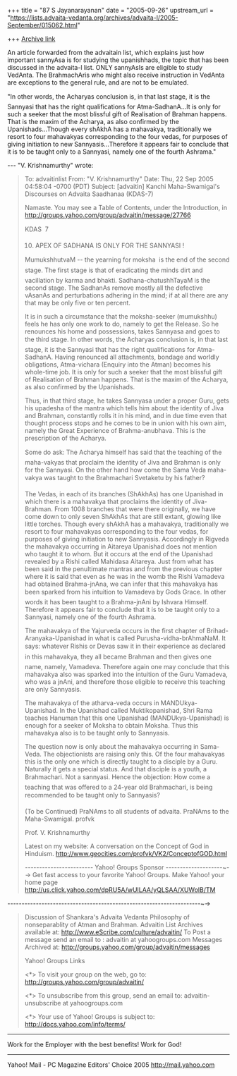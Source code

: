 +++
title = "87 S Jayanarayanan"
date = "2005-09-26"
upstream_url = "https://lists.advaita-vedanta.org/archives/advaita-l/2005-September/015062.html"

+++
[Archive link](https://lists.advaita-vedanta.org/archives/advaita-l/2005-September/015062.html)

An article forwarded from the advaitain list, which explains
just how important sannyAsa is for studying the upanishhads, the
topic that has been discussed in the advaita-l list. ONLY
sannyAsIs are eligible to study VedAnta. The BrahmachAris who
might also receive instruction in VedAnta are exceptions to the
general rule, and are not to be emulated.

"In other words, the Acharyas conclusion is, in that last
stage, it is the Sannyasi that has the right qualifications for
Atma-SadhanA...It is only for such a seeker that the most
blissful gift of Realisation of Brahman happens. That is the
maxim of the Acharya, as also confirmed by the
Upanishads...Though every shAkhA has a mahavakya, traditionally
we resort to four mahavakyas corresponding to the four vedas,
for purposes of giving initiation to new Sannyasis...Therefore
it appears fair to  conclude that it is to be taught  only to a
Sannyasi, namely one of the fourth Ashrama."


--- "V. Krishnamurthy" <profvk at yahoo.com> wrote:

> To: advaitinlist <advaitin at yahoogroups.com>
> From: "V. Krishnamurthy" <profvk at yahoo.com>
> Date: Thu, 22 Sep 2005 04:58:04 -0700 (PDT)
> Subject: [advaitin] Kanchi Maha-Swamigal's Discourses on
> Advaita Saadhanaa (KDAS-7)
> 
> Namaste.
> You may see a Table of Contents, under the Introduction, in
> http://groups.yahoo.com/group/advaitin/message/27766
> 
> KDAS  7
> 
> 10. APEX OF SADHANA IS ONLY FOR THE SANNYASI !
> 
> MumukshhutvaM  -- the yearning for moksha  is the end of
> the second stage. The first stage is that of eradicating
> the minds dirt and vacillation by karma and bhakti.
> Sadhana-chatushhTayaM is the second stage. The SadhanAs
> remove mostly all the defective vAsanAs  and perturbations
> adhering  in the mind; if at all there are any that may be
> only five or ten percent.
> 
> It is in such a circumstance that the moksha-seeker
> (mumukshhu) feels he has only one work to do, namely to get
> the Release. So he renounces his home and possessions,
> takes Sannyasa and goes to the third stage. In other words,
> the Acharyas conclusion is,   in that  last stage, it is
> the Sannyasi that has the right qualifications for
> Atma-SadhanA. Having renounced all attachments, bondage and
> worldly obligations, Atma-vichara (Enquiry into the Atman)
> becomes his whole-time job. It is only for such a seeker
> that the most blissful gift of Realisation of Brahman
> happens. That is the maxim of the Acharya, as also
> confirmed by the Upanishads.
> 
> Thus, in that third stage, he takes Sannyasa under a proper
> Guru, gets his upadesha of the mantra which tells him about
> the identity of Jiva and Brahman, constantly  rolls it in
> his mind, and in due time even that thought process stops
> and he comes to be in union with his own aim, namely the
> Great Experience of Brahma-anubhava.  This is the
> prescription  of the Acharya.
> 
> Some do ask: The Acharya himself has said that the
> teaching of the maha-vakyas that proclaim the identity of 
> Jiva and Brahman is only for the Sannyasi.  On the other
> hand how come the Sama Veda maha-vakya was taught  to the
> Brahmachari Svetaketu by his father?
> 
> The Vedas, in each of its branches (ShAkhAs) has one
> Upanishad in which there is a mahavakya that proclaims the
> identity of Jiva-Brahman. From 1008 branches that were
> there originally, we have come down to only  seven ShAkhAs
> that  are still extant, glowing   like little torches.
> Though every shAkhA has a mahavakya, traditionally we
> resort to four mahavakyas corresponding to the four vedas,
> for purposes of giving initiation to new Sannyasis.
> Accordingly in Rigveda the mahavakya occurring in Aitareya
> Upanishad does not mention who taught it to whom. But it
> occurs at the end of the Upanishad  revealed by a Rishi
> called Mahidasa Aitareya. Just from what has been said in
> the penultimate mantras and from the previous chapter where
> it is said that even as he was in the womb the Rishi
> Vamadeva had obtained Brahma-jnAna, we can infer that this
> mahavakya has been sparked from his intuition to Vamadeva
> by Gods Grace. In other words it has been taught to a
> Brahma-jnAni by Ishvara Himself. Therefore it appears fair
> to  conclude that it is to be taught  only to a Sannyasi,
> namely one of the fourth Ashrama.
> 
> The mahavakya of the Yajurveda occurs in the first chapter
> of Brihad-Aranyaka-Upanishad in what is called
> Purusha-vidha-brAhmaNaM. It says: whatever Rishis or Devas
> saw it in their experience as declared in this mahavakya,
> they all became Brahman and then gives one name, namely,
> Vamadeva.  Therefore again one may conclude that this
> mahavakya also was sparked into the intuition of the Guru
> Vamadeva, who was a jnAni,  and therefore those eligible to
> receive this teaching are only Sannyasis.
> 
> The mahavakya of the atharva-veda occurs in
> MANDUkya-Upanishad. In the Upanishad called
> Muktikopanishad, Shri Rama teaches Hanuman that this one
> Upanishad (MANDUkya-Upanishad) is enough for a seeker of
> Moksha to obtain Moksha. Thus this mahavakya also is to be
> taught only to Sannyasis.
> 
> The question now is only about the mahavakya occurring in
> Sama-Veda. The objectionists are raising only this. Of the
> four mahavakyas this is the only one which is directly
> taught to a disciple by a Guru. Naturally it gets a special
> status. And that disciple is a youth, a Brahmachari.  Not a
> sannyasi. Hence the objection: How come a teaching that
> was offered to a 24-year old Brahmachari, is being
> recommended to be taught  only to Sannyasis?
> 
> (To be Continued)
> PraNAms to all students of advaita.
> PraNAms to the Maha-Swamigal.
> profvk
> 
> 
> 
> Prof. V. Krishnamurthy
> 
> Latest on my website:  A conversation on the Concept of God in
> Hinduism.
> http://www.geocities.com/profvk/VK2/ConceptofGOD.html
> 
> 
> ------------------------ Yahoo! Groups Sponsor
> --------------------~--> 
> Get fast access to your favorite Yahoo! Groups. Make Yahoo!
> your home page
> http://us.click.yahoo.com/dpRU5A/wUILAA/yQLSAA/XUWolB/TM
>
--------------------------------------------------------------------~->
> 
> 
> Discussion of Shankara's Advaita Vedanta Philosophy of
> nonseparablity of Atman and Brahman. 
> Advaitin List Archives available at:
> http://www.eScribe.com/culture/advaitin/
> To Post a message send an email to : advaitin at yahoogroups.com
> Messages Archived at:
> http://groups.yahoo.com/group/advaitin/messages
> 
>  
> Yahoo! Groups Links
> 
> <*> To visit your group on the web, go to:
>     http://groups.yahoo.com/group/advaitin/
> 
> <*> To unsubscribe from this group, send an email to:
>     advaitin-unsubscribe at yahoogroups.com
> 
> <*> Your use of Yahoo! Groups is subject to:
>     http://docs.yahoo.com/info/terms/

-----------------------------------------------------------
Work for the Employer with the best benefits! Work for God!



__________________________________ 
Yahoo! Mail - PC Magazine Editors' Choice 2005 
http://mail.yahoo.com

